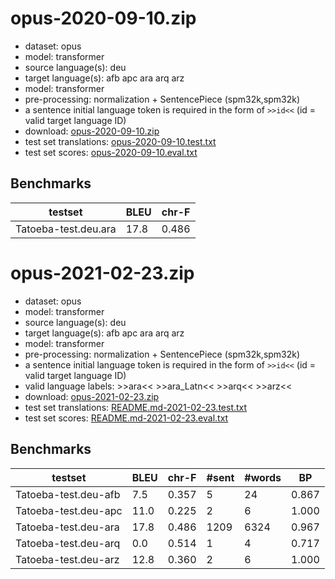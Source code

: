 # opus-2020-09-10.zip

* dataset: opus
* model: transformer
* source language(s): deu
* target language(s): afb apc ara arq arz
* model: transformer
* pre-processing: normalization + SentencePiece (spm32k,spm32k)
* a sentence initial language token is required in the form of `>>id<<` (id = valid target language ID)
* download: [opus-2020-09-10.zip](https://object.pouta.csc.fi/Tatoeba-MT-models/deu-ara/opus-2020-09-10.zip)
* test set translations: [opus-2020-09-10.test.txt](https://object.pouta.csc.fi/Tatoeba-MT-models/deu-ara/opus-2020-09-10.test.txt)
* test set scores: [opus-2020-09-10.eval.txt](https://object.pouta.csc.fi/Tatoeba-MT-models/deu-ara/opus-2020-09-10.eval.txt)

## Benchmarks

| testset               | BLEU  | chr-F |
|-----------------------|-------|-------|
| Tatoeba-test.deu.ara 	| 17.8 	| 0.486 |




# opus-2021-02-23.zip

* dataset: opus
* model: transformer
* source language(s): deu
* target language(s): afb apc ara arq arz
* model: transformer
* pre-processing: normalization + SentencePiece (spm32k,spm32k)
* a sentence initial language token is required in the form of `>>id<<` (id = valid target language ID)
* valid language labels: >>ara<< >>ara_Latn<< >>arq<< >>arz<<
* download: [opus-2021-02-23.zip](https://object.pouta.csc.fi/Tatoeba-MT-models/deu-ara/opus-2021-02-23.zip)
* test set translations: [README.md-2021-02-23.test.txt](https://object.pouta.csc.fi/Tatoeba-MT-models/deu-ara/README.md-2021-02-23.test.txt)
* test set scores: [README.md-2021-02-23.eval.txt](https://object.pouta.csc.fi/Tatoeba-MT-models/deu-ara/README.md-2021-02-23.eval.txt)

## Benchmarks

| testset | BLEU  | chr-F | #sent | #words | BP |
|---------|-------|-------|-------|--------|----|
| Tatoeba-test.deu-afb 	| 7.5 	| 0.357 	| 5 	| 24 	| 0.867 |
| Tatoeba-test.deu-apc 	| 11.0 	| 0.225 	| 2 	| 6 	| 1.000 |
| Tatoeba-test.deu-ara 	| 17.8 	| 0.486 	| 1209 	| 6324 	| 0.967 |
| Tatoeba-test.deu-arq 	| 0.0 	| 0.514 	| 1 	| 4 	| 0.717 |
| Tatoeba-test.deu-arz 	| 12.8 	| 0.360 	| 2 	| 6 	| 1.000 |

